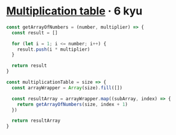 # [Multiplication table](https://www.codewars.com/kata/534d2f5b5371ecf8d2000a08) · 6 kyu

```javascript
const getArrayOfNumbers = (number, multiplier) => {
  const result = []

  for (let i = 1; i <= number; i++) {
    result.push(i * multiplier)
  }

  return result
}

const multiplicationTable = size => {
  const arrayWrapper = Array(size).fill([])

  const resultArray = arrayWrapper.map((subArray, index) => {
    return getArrayOfNumbers(size, index + 1)
  })

  return resultArray
}
```
